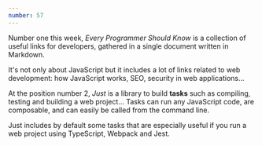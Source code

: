 ```yaml
---
number: 57
---
```


Number one this week, _Every Programmer Should Know_ is a collection of useful links for developers, gathered in a single document written in Markdown.

It's not only about JavaScript but it includes a lot of links related to web development: how JavaScript works, SEO, security in web applications...

At the position number 2, _Just_ is a library to build **tasks** such as compiling, testing and building a web project... Tasks can run any JavaScript code, are composable, and can easily be called from the command line.

Just includes by default some tasks that are especially useful if you run a web project using TypeScript, Webpack and Jest.
